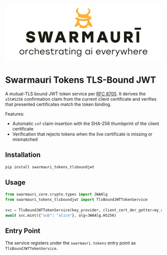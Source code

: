![Swamauri Logo](https://github.com/swarmauri/swarmauri-sdk/blob/3d4d1cfa949399d7019ae9d8f296afba773dfb7f/assets/swarmauri.brand.theme.svg)

# Swarmauri Tokens TLS-Bound JWT

A mutual-TLS bound JWT token service per [RFC 8705](https://www.rfc-editor.org/rfc/rfc8705).
It derives the `x5t#S256` confirmation claim from the current client certificate
and verifies that presented certificates match the token binding.

Features:
- Automatic `cnf` claim insertion with the SHA-256 thumbprint of the client certificate
- Verification that rejects tokens when the live certificate is missing or mismatched

## Installation

```bash
pip install swarmauri_tokens_tlsboundjwt
```

## Usage

```python
from swarmauri_core.crypto.types import JWAAlg
from swarmauri_tokens_tlsboundjwt import TlsBoundJWTTokenService

svc = TlsBoundJWTTokenService(key_provider, client_cert_der_getter=my_cert_getter)
await svc.mint({"sub": "alice"}, alg=JWAAlg.HS256)
```

## Entry Point

The service registers under the `swarmauri.tokens` entry point as
`TlsBoundJWTTokenService`.

